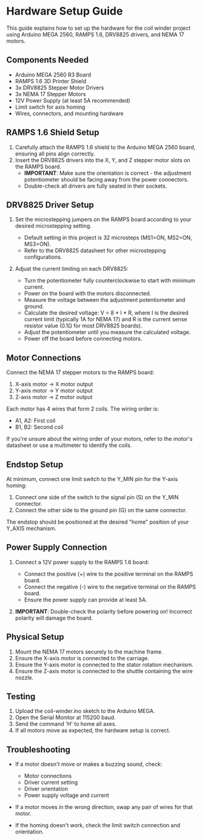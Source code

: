 # Hardware Setup Guide

This guide explains how to set up the hardware for the coil winder project using Arduino MEGA 2560, RAMPS 1.6, DRV8825 drivers, and NEMA 17 motors.

## Components Needed

- Arduino MEGA 2560 R3 Board
- RAMPS 1.6 3D Printer Shield
- 3x DRV8825 Stepper Motor Drivers
- 3x NEMA 17 Stepper Motors
- 12V Power Supply (at least 5A recommended)
- Limit switch for axis homing
- Wires, connectors, and mounting hardware

## RAMPS 1.6 Shield Setup

1. Carefully attach the RAMPS 1.6 shield to the Arduino MEGA 2560 board, ensuring all pins align correctly.
2. Insert the DRV8825 drivers into the X, Y, and Z stepper motor slots on the RAMPS board.
   - **IMPORTANT**: Make sure the orientation is correct - the adjustment potentiometer should be facing away from the power connectors.
   - Double-check all drivers are fully seated in their sockets.

## DRV8825 Driver Setup

1. Set the microstepping jumpers on the RAMPS board according to your desired microstepping setting.
   - Default setting in this project is 32 microsteps (MS1=ON, MS2=ON, MS3=ON).
   - Refer to the DRV8825 datasheet for other microstepping configurations.

2. Adjust the current limiting on each DRV8825:
   - Turn the potentiometer fully counterclockwise to start with minimum current.
   - Power on the board with the motors disconnected.
   - Measure the voltage between the adjustment potentiometer and ground.
   - Calculate the desired voltage: V = 8 * I * R, where I is the desired current limit (typically 1A for NEMA 17) and R is the current sense resistor value (0.1Ω for most DRV8825 boards).
   - Adjust the potentiometer until you measure the calculated voltage.
   - Power off the board before connecting motors.

## Motor Connections

Connect the NEMA 17 stepper motors to the RAMPS board:

1. X-axis motor → X motor output
2. Y-axis motor → Y motor output
3. Z-axis motor → Z motor output

Each motor has 4 wires that form 2 coils. The wiring order is:

- A1, A2: First coil
- B1, B2: Second coil

If you're unsure about the wiring order of your motors, refer to the motor's datasheet or use a multimeter to identify the coils.

## Endstop Setup

At minimum, connect one limit switch to the Y_MIN pin for the Y-axis homing:

1. Connect one side of the switch to the signal pin (S) on the Y_MIN connector.
2. Connect the other side to the ground pin (G) on the same connector.

The endstop should be positioned at the desired "home" position of your Y_AXIS mechanism.

## Power Supply Connection

1. Connect a 12V power supply to the RAMPS 1.6 board:
   - Connect the positive (+) wire to the positive terminal on the RAMPS board.
   - Connect the negative (-) wire to the negative terminal on the RAMPS board.
   - Ensure the power supply can provide at least 5A.

2. **IMPORTANT**: Double-check the polarity before powering on! Incorrect polarity will damage the board.

## Physical Setup

1. Mount the NEMA 17 motors securely to the machine frame.
2. Ensure the X-axis motor is connected to the carriage.
3. Ensure the Y-axis motor is connected to the stator rotation mechanism.
4. Ensure the Z-axis motor is connected to the shuttle containing the wire nozzle.

## Testing

1. Upload the coil-winder.ino sketch to the Arduino MEGA.
2. Open the Serial Monitor at 115200 baud.
3. Send the command 'H' to home all axes.
4. If all motors move as expected, the hardware setup is correct.

## Troubleshooting

- If a motor doesn't move or makes a buzzing sound, check:
  - Motor connections
  - Driver current setting
  - Driver orientation
  - Power supply voltage and current

- If a motor moves in the wrong direction, swap any pair of wires for that motor.

- If the homing doesn't work, check the limit switch connection and orientation.
